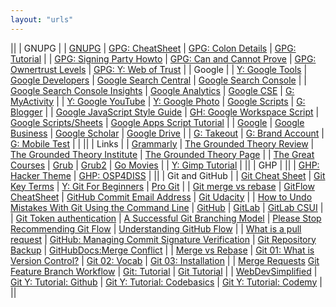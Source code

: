 ```yaml
---
layout: "urls"
---
```


||
| GNUPG |
| [GNUPG](https://gnupg.org/) | [GPG: CheatSheet](https://devhints.io/gnupg/) | [GPG: Colon Details](https://github.com/gpg/gnupg/blob/master/doc/DETAILS) | [GPG: Tutorial](https://futureboy.us/pgp.html) |
| [GPG: Signing Party Howto](https://www.cryptnet.net/fdp/crypto/keysigning_party/en/keysigning_party.html) | [GPG: Can and Cannot Prove](https://www.qubes-os.org/security/verifying-signatures/) | [GPG: Ownertrust Levels](https://gpgtools.tenderapp.com/kb/faq/what-is-ownertrust-trust-levels-explained) | [GPG: Y: Web of Trust](https://www.youtube.com/watch?v=ktxv53HYrZA) |
| Google |
| [Y: Google Tools](https://www.youtube.com/playlist?list=PLhyAs-FPxmpzsxkxc66c11HpQhQa28vLG) | [Google Developers](https://developers.google.com/) | [Google Search Central](https://developers.google.com/search/) | [Google Search Console](https://search.google.com/search-console) |
| [Google Search Console Insights](https://search.google.com/search-console/insights/) | [Google Analytics](https://analytics.google.com/) | [Google CSE](https://programmablesearchengine.google.com/cse/all) | [G: MyActivity](https://myactivity.google.com/) |
| [Y: Google YouTube](https://www.youtube.com/) | [Y: Google Photo](https://youtu.be/7Ew5Oej19tU) | [Google Scripts](https://rahmatm.samik-ibrahim.vlsm.org/2017/07/google-scripts.html) | [G: Blogger](https://www.blogger.com/) |
| [Google JavaScript Style Guide](https://google.github.io/styleguide/jsguide.html) | [GH: Google Workspace Script](https://github.com/googleworkspace/apps-script-samples/) | [Google Scripts/Sheets](https://www.howtogeek.com/201436/8-surprisingly-useful-things-you-can-do-with-google-sheets-and-google-apps-script/) | [Google Apps Script Tutorial](http://www.googleappsscript.org/) |
| [Google](https://google.com/) | [Google Business](https://www.google.com/business/) | [Google Scholar](https://scholar.google.com/) | [Google Drive](https://drive.google.com/) |
| [G: Takeout](https://takeout.google.com/) | [G: Brand Account](https://myaccount.google.com/brandaccounts) | [G: Mobile Test](https://search.google.com/test/mobile-friendly) |
| 
||
| Links |
| [Grammarly](https://grammarly.com/) | [The Grounded Theory Review](http://groundedtheoryreview.com/) | [The Grounded Theory Institute](http://www.groundedtheory.com/) | [The Grounded Theory Page](https://gtm.vlsm.org/) |
| [The Great Courses](https://www.thegreatcourses.com/) | [Grub](https://www.dedoimedo.com/computers/grub.html) | [Grub2](https://www.dedoimedo.com/computers/grub-2.html) | [Go Movies](https://www12.gomoviesfree.page/) |
| [Y: Gimp Tutorial](https://www.youtube.com/playlist?list=PLynG8gQD-n8Dl23X0o1HFu_5PmBl79niz) |
||
| GHP |
||
| [GHP: Hacker Theme](https://github.com/pages-themes/hacker) | [GHP: OSP4DISS](https://github.com/OSP4DISS) |
||
| Git and GitHub |
| [Git Cheat Sheet](https://education.github.com/git-cheat-sheet-education.pdf) | [Git Key Terms](https://video.udacity-data.com/topher/2017/June/59399479_ud123-git-keyterms/ud123-git-keyterms.pdf) | [Y: Git For Beginners](https://www.youtube.com/watch?v=SWYqp7iY_Tc) | [Pro Git](https://git-scm.com/docs/git-init) |
| [Git merge vs rebase](https://youtu.be/CRlGDDprdOQ) | [GitFlow CheatSheet](http://danielkummer.github.io/git-flow-cheatsheet/) | [GitHub Commit Email Address](https://docs.github.com/en/free-pro-team@latest/github/setting-up-and-managing-your-github-user-account/setting-your-commit-email-address) | [Git Udacity](https://classroom.udacity.com/courses/ud123) |
| [How to Undo Mistakes With Git Using the Command Line](https://www.youtube.com/watch?v=lX9hsdsAeTk) | [GitHub](https://github.com/) | [GitLab](https://about.gitlab.com/) | [GitLab CSUI](https://gitlab.cs.ui.ac.id/) |
| [Git Token authentication](https://github.blog/2020-12-15-token-authentication-requirements-for-git-operations/) | [A Successful Git Branching Model](https://nvie.com/posts/a-successful-git-branching-model/) | [Please Stop  Recommending Git Flow](https://georgestocker.com/2020/03/04/please-stop-recommending-git-flow/) | [Understanding GitHub Flow](https://guides.github.com/introduction/flow/) |
| [What is a pull request](https://www.youtube.com/watch?v=For9VtrQx58) | [GitHub: Managing Commit Signature Verification](https://docs.github.com/en/github/authenticating-to-github/managing-commit-signature-verification) | [Git Repository Backup](https://git-memo.readthedocs.io/en/latest/repository_backup.html) | [GitHubDocs:Merge Conflict](https://docs.github.com/en/free-pro-team@latest/github/collaborating-with-issues-and-pull-requests/resolving-a-merge-conflict-using-the-command-line) | 
| [Merge vs Rebase](https://www.atlassian.com/git/tutorials/merging-vs-rebasing) | [Git 01: What is Version Control?](https://www.youtube.com/watch?v=9GKpbI1siow) | [Git 02: Vocab](https://www.youtube.com/watch?v=n-p1RUmdl9M) | [Git 03: Installation](https://www.youtube.com/watch?v=UFEby2zo-9E) | 
| [Merge Requests](https://docs.gitlab.com/ee/user/project/merge_requests/getting_started.html) [Git Feature Branch Workflow](https://www.atlassian.com/git/tutorials/comparing-workflows/feature-branch-workflow) | [Git: Tutorial](https://backlog.com/git-tutorial/) | [Git Tutorial](https://www.atlassian.com/git/tutorials/) |
| [WebDevSimplified](https://github.com/WebDevSimplified) | [Git Y: Tutorial: Github](https://youtu.be/fQbTeNX1mvM) | [Git Y: Tutorial: Codebasics](https://www.youtube.com/playlist?list=PLeo1K3hjS3usJuxZZUBdjAcilgfQHkRzW) | [Git Y: Tutorial: Codemy](https://www.youtube.com/playlist?list=PLjQo0sojbbxVHcVN4h9DMu6U6spKk21uP) |
||
